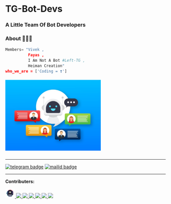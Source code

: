# TG-Bot-Devs

### A Little Team Of  Bot Developers


### About 🙋🏻‍♂️
```python
Members= "Vivek , 
          Fayas ,
          I Am Not A Bot #Left-TG , 
          Heiman Creation"
who_we_are = ['Coding = ❣️']
```
##### <img src="https://github.com/TG-Bot-Devs/TG-Bot-Devs/blob/main/robot-icon-bot-sign-design-chatbot-symbol-concept-voice-support-service-bot-online-support-bot_100456-1875.jpg" width="300px"></h2>

---

[![telegram badge](https://img.shields.io/badge/TG-Devs-30302f?style=for-the-badge&logo=telegram)](https://t.me/TG_BOT_DEVS)
[![mailid badge](https://img.shields.io/badge/TG-Devs-30302f?style=for-the-badge&logo=gmail)](mailto:tg.devs@telegmail.com)

---

**Contributers:**

<a href="https://github.com/TG-BOT-DEVS/TG-BOT-DEVS/Collaborators/devs.md">
  <img src="https://github.com/TG-Bot-Devs/TG-Bot-Devs/blob/main/assets/Hacker-PNG-Image.png" width="30px"></h2>
  <img src="https://avatars.githubusercontent.com/u/76828314?v=4" width="30px"></h3>
  <img src="https://avatars.githubusercontent.com/u/79355885?v=4" width="30px"></h4>
  <img src="https://avatars.githubusercontent.com/u/77770753?v=4" width="30px"></h5>
  <img src="https://avatars.githubusercontent.com/u/78695802?v=4" width="30px"></h6>
  <img src="https://avatars.githubusercontent.com/u/82400484?s=200&v=4" width="30px"></h7>
  <img src="https://avatars.githubusercontent.com/u/82491934?s=200&v=4" width="30px"></h8>
</a>
